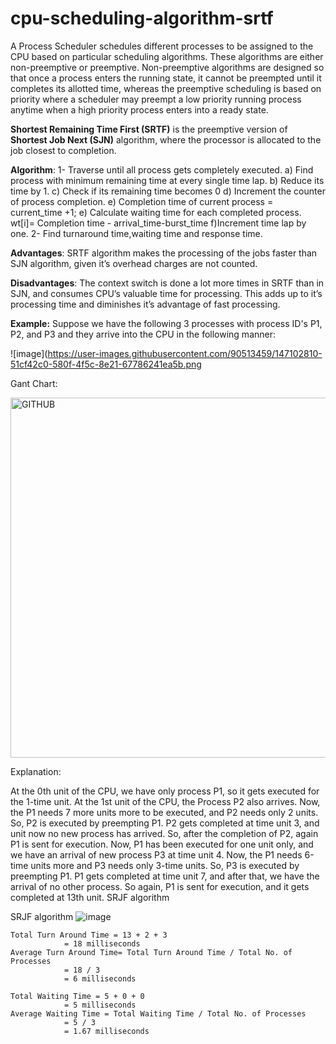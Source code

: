 # cpu-scheduling-algorithm-srtf
A Process Scheduler schedules different processes to be assigned to the CPU based on particular scheduling algorithms. These algorithms are either non-preemptive or preemptive. Non-preemptive algorithms are designed so that once a process enters the running state, it cannot be preempted until it completes its allotted time, whereas the preemptive scheduling is based on priority where a scheduler may preempt a low priority running process anytime when a high priority process enters into a ready state.

**Shortest Remaining Time First (SRTF)** is the preemptive version of **Shortest Job Next (SJN)** algorithm, where the processor is allocated to the job closest to completion. 

**Algorithm**:
1- Traverse until all process gets completely
   executed.
   a) Find process with minimum remaining time at
     every single time lap.
   b) Reduce its time by 1.
   c) Check if its remaining time becomes 0 
   d) Increment the counter of process completion.
   e) Completion time of current process = 
     current_time +1;
   e) Calculate waiting time for each completed 
     process.
   wt[i]= Completion time - arrival_time-burst_time
   f)Increment time lap by one.
2- Find turnaround time,waiting time and response time.
   
**Advantages**: 
SRTF algorithm makes the processing of the jobs faster than SJN algorithm, given it’s overhead charges are not counted. 

**Disadvantages**: 
The context switch is done a lot more times in SRTF than in SJN, and consumes CPU’s valuable time for processing. This adds up to it’s processing time and diminishes it’s advantage of fast processing.

**Example:**
 Suppose we have the following 3 processes with process ID's P1, P2, and P3 and they arrive into the CPU in the following manner: 
 
![image](https://user-images.githubusercontent.com/90513459/147102810-51cf42c0-580f-4f5c-8e21-67786241ea5b.png

Gant Chart:

<img width="576" alt="GITHUB" src="https://user-images.githubusercontent.com/90513459/147107103-fd63a351-a999-4eec-9bab-540a2faababf.png">

Explanation:

At the 0th unit of the CPU, we have only process P1, so it gets executed for the 1-time unit.
At the 1st unit of the CPU, the Process P2 also arrives. Now, the P1 needs 7 more units more to be executed, and P2 needs only 2 units. So, P2 is executed by preempting P1.
P2 gets completed at time unit 3, and unit now no new process has arrived. So, after the completion of P2, again P1 is sent for execution.
Now, P1 has been executed for one unit only, and we have an arrival of new process P3 at time unit 4. Now, the P1 needs 6-time units more and P3 needs only 3-time units. So, P3 is executed by preempting P1.
P1 gets completed at time unit 7, and after that, we have the arrival of no other process. So again, P1 is sent for execution, and it gets completed at 13th unit.
SRJF algorithm

SRJF algorithm
![image](https://user-images.githubusercontent.com/90513459/147103796-b71e77c6-cbf8-481a-a794-cb1f7aad3ef2.png)


    Total Turn Around Time = 13 + 2 + 3
                = 18 milliseconds
    Average Turn Around Time= Total Turn Around Time / Total No. of Processes
                = 18 / 3
                = 6 milliseconds

    Total Waiting Time = 5 + 0 + 0
                = 5 milliseconds
    Average Waiting Time = Total Waiting Time / Total No. of Processes
                = 5 / 3
                = 1.67 milliseconds
